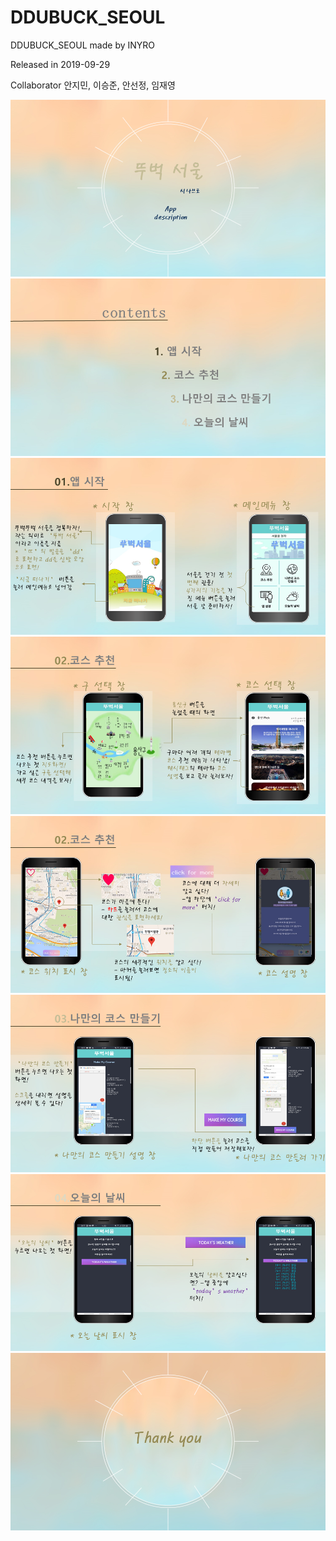 # DDUBUCK_SEOUL
DDUBUCK_SEOUL made by INYRO

Released in 2019-09-29

Collaborator  안지민, 이승준, 안선정, 임재영


![이미지](./app_explain/슬라이드1.PNG)
![이미지](./app_explain/슬라이드2.PNG)
![이미지](./app_explain/슬라이드3.PNG)
![이미지](./app_explain/슬라이드4.PNG)
![이미지](./app_explain/슬라이드5.PNG)
![이미지](./app_explain/슬라이드6.PNG)
![이미지](./app_explain/슬라이드7.PNG)
![이미지](./app_explain/슬라이드8.PNG)
